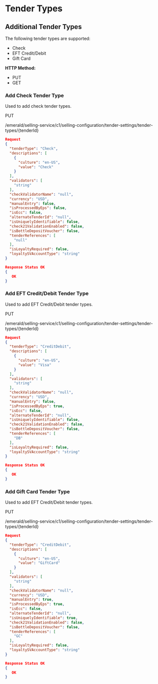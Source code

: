 # Tender Types

## Additional Tender Types

The following tender types are supported:

* Check
* EFT Credit/Debit
* Gift Card

**HTTP Method:**

* PUT
* GET

### Add Check Tender Type

Used to add check tender types.

PUT

/emerald/selling-service/c1/selling-configuration/tender-settings/tender-types/{tenderId}

```json
Request
{
  "tenderType": "Check",
  "descriptions": [
    {
      "culture": "en-US",
      "value": "Check"
    }
  ],
  "validators": [
    "string"
  ],
  "checkValidatorName": "null",
  "currency": "USD",
  "manualEntry": false,
  "isProcessedByEps": false,
  "isEcc": false,
  "alternateTenderId": "null",
  "isUniquelyIdentifiable": false,
  "check21ValidationEnabled": false,
  "isBottleDepositVoucher": false,
  "tenderReferences": [
    "null"
  ],
  "isLoyaltyRequired": false,
  "loyaltySVAccountType": "string"
}
```

```json
Response Status OK
{
   OK
}
```

### Add EFT Credit/Debit Tender Type

Used to add EFT Credit/Debit tender types.

PUT

/emerald/selling-service/c1/selling-configuration/tender-settings/tender-types/{tenderId}

```json
Request
{
  "tenderType": "CreditDebit",
  "descriptions": [
    {
      "culture": "en-US",
      "value": "Visa"
    }
  ],
  "validators": [
    "string"
  ],
  "checkValidatorName": "null",
  "currency": "USD",
  "manualEntry": false,
  "isProcessedByEps": true,
  "isEcc": false,
  "alternateTenderId": "null",
  "isUniquelyIdentifiable": false,
  "check21ValidationEnabled": false,
  "isBottleDepositVoucher": false,
  "tenderReferences": [
    "DB"
  ],
  "isLoyaltyRequired": false,
  "loyaltySVAccountType": "string"
}
```

```json
Response Status OK
{
   OK
}
```

### Add Gift Card Tender Type

Used to add EFT Credit/Debit tender types.

PUT

/emerald/selling-service/c1/selling-configuration/tender-settings/tender-types/{tenderId}

```json
Request
{
  "tenderType": "CreditDebit",
  "descriptions": [
    {
      "culture": "en-US",
      "value": "GiftCard"
    }
  ],
  "validators": [
    "string"
  ],
  "checkValidatorName": "null",
  "currency": "USD",
  "manualEntry": true,
  "isProcessedByEps": true,
  "isEcc": false,
  "alternateTenderId": "null",
  "isUniquelyIdentifiable": true,
  "check21ValidationEnabled": false,
  "isBottleDepositVoucher": false,
  "tenderReferences": [
    "GC"
  ],
  "isLoyaltyRequired": false,
  "loyaltySVAccountType": "string"
}
```

```json
Response Status OK
{
   OK
}
```
